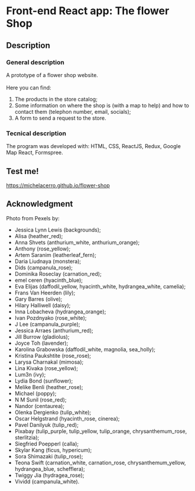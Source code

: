 # Front-end React app: The flower Shop

## Description
### General description
A prototype of a flower shop website. <br /> <br />
Here you can find: 
1. The products in the store catalog; 
2. Some information on where the shop is (with a map to help) and how to contact them (telephon number, email, socials);
3. A form to send a request to the store.

### Tecnical description 
The program was developed with: HTML, CSS, ReactJS, Redux, Google Map React, Formspree.

## Test me!
https://michelacerro.github.io/flower-shop

## Acknowledgment
Photo from Pexels by:
- Jessica Lynn Lewis (backgrounds);
- Alisa (heather_red);
- Anna Shvets (anthurium_white, anthurium_orange);
- Anthony (rose_yellow);
- Artem Saranim (leatherleaf_fern);
- Daria Liudnaya (monstera);
- Dids (campanula_rose);
- Dominika Roseclay (carnation_red);
- emel ceren (hyacinth_blue);
- Eva Elijas (daffodil_yellow, hyacinth_white, hydrangea_white, camelia);
- Frans Van Heerden (lily);
- Gary Barres (olive);
- Hilary Halliwell (daisy);
- Inna Lobacheva (hydrangea_orange);
- Ivan Pozdnyako (rose_white);
- J Lee (campanula_purple);
- Jessica Arraes (anthurium_red);
- Jill Burrow (gladiolus);
- Joyce Toh (lavender);
- Karolina Grabowska (daffodil_white, magnolia, sea_holly);
- Kristina Paukshtite (rose_rose);
- Larysa Charnakal (mimosa);
- Lina Kivaka (rose_yellow);
- Lum3n (ivy);
- Lydia Bond (sunflower);
- Melike Benli (heather_rose);
- Michael (poppy);
- N M Sunil (rose_red);
- Nandor (centaurea);
- Olenka Dergienko (tulip_white);
- Oscar Helgstrand (hyacinth_rose, cinerea);
- Pavel Danilyuk (tulip_red);
- Pixabay (tulip_purple, tulip_yellow, tulip_orange, chrysanthemum_rose, sterlitzia);
- Siegfried Poepperl (calla);
- Skylar Kang (ficus, hypericum);
- Sora Shimazaki (tulip_rose);
- Teona Swift (carnation_white, carnation_rose, chrysanthemum_yellow, hydrangea_blue, schefflera);
- Twiggy Jia (hydragea_rose);
- Vividd (campanula_white).
